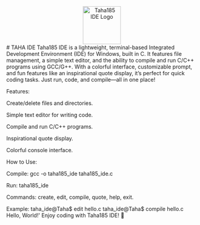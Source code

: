<div align="center">
  <img src="assets/logo.ico" alt="Taha185 IDE Logo" width="100">
</div>
# TAHA IDE 
Taha185 IDE is a lightweight, terminal-based Integrated Development Environment (IDE) for Windows, built in C. It features file management, a simple text editor, and the ability to compile and run C/C++ programs using GCC/G++. With a colorful interface, customizable prompt, and fun features like an inspirational quote display, it’s perfect for quick coding tasks. Just run, code, and compile—all in one place!

Features:

Create/delete files and directories.

Simple text editor for writing code.

Compile and run C/C++ programs.

Inspirational quote display.

Colorful console interface.

How to Use:

Compile: gcc -o taha185_ide taha185_ide.c

Run: taha185_ide

Commands: create, edit, compile, quote, help, exit.

Example:
taha_ide@Taha$ edit hello.c
taha_ide@Taha$ compile hello.c
Hello, World!'
Enjoy coding with Taha185 IDE! 🚀
